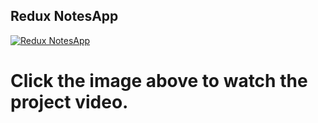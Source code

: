 ## Redux NotesApp

[![Redux NotesApp](https://img.youtube.com/vi/JK9FCW83PkI/sddefault.jpg)](https://youtu.be/L1Tc0vFB9m8)

# Click the image above to watch the project video.
